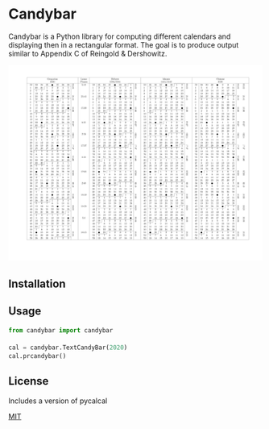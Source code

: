 # Candybar

Candybar is a Python library for computing different calendars and displaying then in a rectangular format. The goal is to produce output similar to Appendix C of Reingold & Dershowitz.

![candybar](output/cal_2020.png)

## Installation


## Usage

```python
from candybar import candybar

cal = candybar.TextCandyBar(2020)
cal.prcandybar()
```

## License
Includes a version of pycalcal

[MIT](https://choosealicense.com/licenses/mit/)
